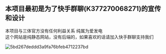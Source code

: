 ## 本项目最初是为了快手群聊(K377270068271)的宣传和设计
本项目与三体官方没有任何利益关系 纯属为爱发电  
这个网站是纯静态网站，没有后端的，如果喜欢的话请加入快手群聊支持我们

![5bd267deddd3a9fa76bfeb4712237bd](https://github.com/user-attachments/assets/4913ca10-9978-4e30-9b68-6e32dec0e8c7)
